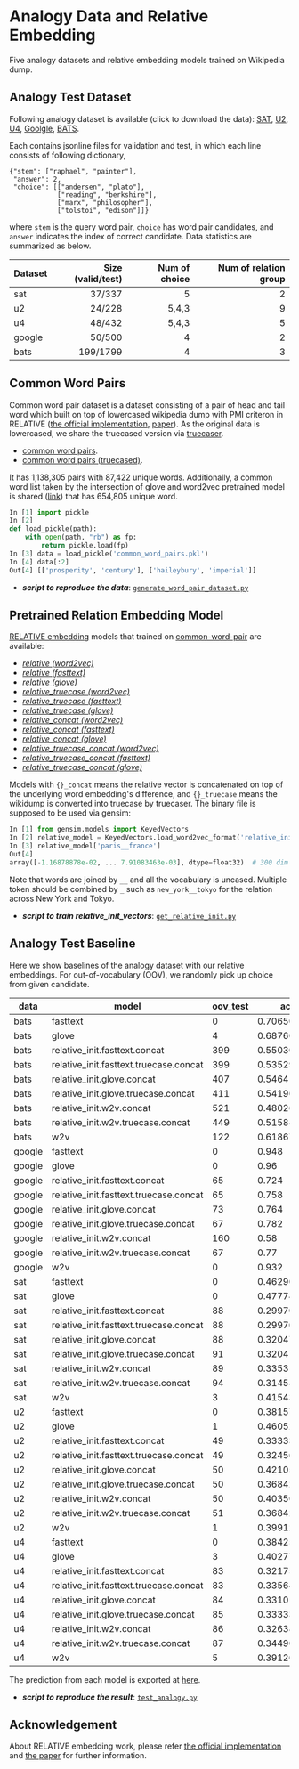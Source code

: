 # Analogy Data and Relative Embedding 
Five analogy datasets and relative embedding models trained on Wikipedia dump.

## Analogy Test Dataset
Following analogy dataset is available (click to download the data):
[SAT](https://github.com/asahi417/AnalogyTools/releases/download/0.0.0/sat.zip), 
[U2](https://github.com/asahi417/AnalogyTools/releases/download/0.0.0/u2.zip),
[U4](https://github.com/asahi417/AnalogyTools/releases/download/0.0.0/u4.zip),
[Goolgle](https://github.com/asahi417/AnalogyTools/releases/download/0.0.0/google.zip),
[BATS](https://github.com/asahi417/AnalogyTools/releases/download/0.0.0/bats.zip).

Each contains jsonline files for validation and test, in which each line consists of following dictionary,
```
{"stem": ["raphael", "painter"],
 "answer": 2,
 "choice": [["andersen", "plato"],
            ["reading", "berkshire"],
            ["marx", "philosopher"],
            ["tolstoi", "edison"]]}
``` 
where `stem` is the query word pair, `choice` has word pair candidates, and `answer` indicates the index of correct candidate. Data statistics are summarized as below.

| Dataset | Size (valid/test) | Num of choice | Num of relation group |
|---------|---------:|--------------:|----------------------:|
| sat     | 37/337   | 5             | 2                     |
| u2      | 24/228   | 5,4,3         | 9                     |
| u4      | 48/432   | 5,4,3         | 5                     |
| google  | 50/500   | 4             | 2                     |
| bats    | 199/1799 | 4             | 3                     |


## Common Word Pairs
Common word pair dataset is a dataset consisting of a pair of head and tail word which built on top of lowercased wikipedia dump with PMI criteron in RELATIVE ([the official implementation](https://github.com/pedrada88/relative), [paper](http://josecamachocollados.com/papers/relative_ijcai2019.pdf)). As the original data is lowercased, we share the truecased version via [truecaser](https://pypi.org/project/truecase/).

- [common word pairs](https://github.com/asahi417/AnalogyTools/releases/download/0.0.0/common_word_pairs.pkl).
- [common word pairs (truecased)](https://github.com/asahi417/AnalogyTools/releases/download/0.0.0/common_word_pairs_truecase.pkl).

It has 1,138,305 pairs with 87,422 unique words. Additionally, a common word list taken by the intersection of glove and word2vec pretrained model is shared ([link](https://github.com/asahi417/AnalogyTools/releases/download/0.0.0/common_word.pkl)) that has 654,805 unique word.

```python
In [1] import pickle
In [2] 
def load_pickle(path):
    with open(path, "rb") as fp:
        return pickle.load(fp)
In [3] data = load_pickle('common_word_pairs.pkl')
In [4] data[:2]
Out[4] [['prosperity', 'century'], ['haileybury', 'imperial']]
```

- ***script to reproduce the data***: [`generate_word_pair_dataset.py`](generate_word_pair_dataset.py)

## Pretrained Relation Embedding Model
[RELATIVE embedding](http://josecamachocollados.com/papers/relative_ijcai2019.pdf) models that trained on 
[common-word-pair](#common-word-pairs) are available:

- [*relative (word2vec)*](https://github.com/asahi417/AnalogyTools/releases/download/0.0.0/relative_init.w2v.bin.tar.gz)
- [*relative (fasttext)*](https://github.com/asahi417/AnalogyTools/releases/download/0.0.0/relative_init.fasttext.bin.tar.gz)
- [*relative (glove)*](https://github.com/asahi417/AnalogyTools/releases/download/0.0.0/relative_init.glove.bin.tar.gz)
- [*relative_truecase (word2vec)*](https://github.com/asahi417/AnalogyTools/releases/download/0.0.0/relative_init.w2v.truecase.bin.tar.gz)
- [*relative_truecase (fasttext)*](https://github.com/asahi417/AnalogyTools/releases/download/0.0.0/relative_init.fasttext.truecase.bin.tar.gz)
- [*relative_truecase (glove)*](https://github.com/asahi417/AnalogyTools/releases/download/0.0.0/relative_init.glove.truecase.bin.tar.gz)
- [*relative_concat (word2vec)*](https://github.com/asahi417/AnalogyTools/releases/download/0.0.0/relative_init.w2v.concat.bin.tar.gz)
- [*relative_concat (fasttext)*](https://drive.google.com/u/0/uc?id=1EH0oywBo8OaNExyc5XTGIFhLvf8mZiBz&export=download)
- [*relative_concat (glove)*](https://github.com/asahi417/AnalogyTools/releases/download/0.0.0/relative_init.glove.concat.bin.tar.gz)
- [*relative_truecase_concat (word2vec)*](https://github.com/asahi417/AnalogyTools/releases/download/0.0.0/relative_init.w2v.truecase.concat.bin.tar.gz)
- [*relative_truecase_concat (fasttext)*](https://drive.google.com/u/0/uc?id=1iUuCYM_UJ6FHI5yxg5UIGkXN4qqU5S3G&export=download)
- [*relative_truecase_concat (glove)*](https://github.com/asahi417/AnalogyTools/releases/download/0.0.0/relative_init.glove.truecase.concat.bin.tar.gz)


Models with `{}_concat` means the relative vector is concatenated on top of the underlying word embedding's difference, and
`{}_truecase` means the wikidump is converted into truecase by truecaser.
The binary file is supposed to be used via gensim:
```python
In [1] from gensim.models import KeyedVectors
In [2] relative_model = KeyedVectors.load_word2vec_format('relative_init_vectors.bin', binary=True)
In [3] relative_model['paris__france']
Out[4] 
array([-1.16878878e-02, ... 7.91083463e-03], dtype=float32)  # 300 dim array
```
Note that words are joined by `__` and all the vocabulary is uncased. Multiple token should be combined by `_` such as 
`new_york__tokyo` for the relation across New York and Tokyo.

- ***script to train relative_init_vectors***: [`get_relative_init.py`](get_relative_init.py)

## Analogy Test Baseline 
Here we show baselines of the analogy dataset with our relative embeddings.
For out-of-vocabulary (OOV), we randomly pick up choice from given candidate.

| data   | model                                  | oov_test | accuracy_test       | oov_valid | accuracy_valid      | accuracy            | 
|--------|----------------------------------------|----------|---------------------|-----------|---------------------|---------------------| 
| bats   | fasttext                               | 0        | 0.7065036131183992  | 0         | 0.7336683417085427  | 0.7092092092092092  | 
| bats   | glove                                  | 4        | 0.6876042245692051  | 0         | 0.6984924623115578  | 0.6886886886886887  | 
| bats   | relative_init.fasttext.concat          | 399      | 0.5503057254030017  | 50        | 0.5728643216080402  | 0.5525525525525526  | 
| bats   | relative_init.fasttext.truecase.concat | 399      | 0.5352973874374652  | 50        | 0.5326633165829145  | 0.535035035035035   | 
| bats   | relative_init.glove.concat             | 407      | 0.546414674819344   | 50        | 0.5829145728643216  | 0.55005005005005    | 
| bats   | relative_init.glove.truecase.concat    | 411      | 0.5419677598665925  | 54        | 0.542713567839196   | 0.5420420420420421  | 
| bats   | relative_init.w2v.concat               | 521      | 0.4802668148971651  | 61        | 0.49748743718592964 | 0.481981981981982   | 
| bats   | relative_init.w2v.truecase.concat      | 449      | 0.5158421345191774  | 58        | 0.5577889447236181  | 0.52002002002002    | 
| bats   | w2v                                    | 122      | 0.6186770428015564  | 11        | 0.6030150753768844  | 0.6171171171171171  | 
| google | fasttext                               | 0        | 0.948               | 0         | 0.94                | 0.9472727272727273  | 
| google | glove                                  | 0        | 0.96                | 0         | 0.92                | 0.9563636363636364  | 
| google | relative_init.fasttext.concat          | 65       | 0.724               | 6         | 0.72                | 0.7236363636363636  | 
| google | relative_init.fasttext.truecase.concat | 65       | 0.758               | 6         | 0.7                 | 0.7527272727272727  | 
| google | relative_init.glove.concat             | 73       | 0.764               | 7         | 0.64                | 0.7527272727272727  | 
| google | relative_init.glove.truecase.concat    | 67       | 0.782               | 6         | 0.72                | 0.7763636363636364  | 
| google | relative_init.w2v.concat               | 160      | 0.58                | 15        | 0.5                 | 0.5727272727272728  | 
| google | relative_init.w2v.truecase.concat      | 67       | 0.77                | 6         | 0.74                | 0.7672727272727272  | 
| google | w2v                                    | 0        | 0.932               | 0         | 0.9                 | 0.9290909090909091  | 
| sat    | fasttext                               | 0        | 0.4629080118694362  | 0         | 0.5405405405405406  | 0.47058823529411764 | 
| sat    | glove                                  | 0        | 0.47774480712166173 | 0         | 0.5945945945945946  | 0.4893048128342246  | 
| sat    | relative_init.fasttext.concat          | 88       | 0.2997032640949555  | 4         | 0.43243243243243246 | 0.3128342245989305  | 
| sat    | relative_init.fasttext.truecase.concat | 88       | 0.2997032640949555  | 4         | 0.4864864864864865  | 0.31818181818181823 | 
| sat    | relative_init.glove.concat             | 88       | 0.32047477744807124 | 4         | 0.43243243243243246 | 0.3315508021390374  | 
| sat    | relative_init.glove.truecase.concat    | 91       | 0.32047477744807124 | 4         | 0.43243243243243246 | 0.3315508021390374  | 
| sat    | relative_init.w2v.concat               | 89       | 0.3353115727002967  | 5         | 0.43243243243243246 | 0.3449197860962567  | 
| sat    | relative_init.w2v.truecase.concat      | 94       | 0.314540059347181   | 4         | 0.3783783783783784  | 0.32085561497326204 | 
| sat    | w2v                                    | 3        | 0.41543026706231456 | 0         | 0.5135135135135135  | 0.42513368983957217 | 
| u2     | fasttext                               | 0        | 0.3815789473684211  | 0         | 0.2916666666666667  | 0.373015873015873   | 
| u2     | glove                                  | 1        | 0.4605263157894737  | 0         | 0.375               | 0.4523809523809524  | 
| u2     | relative_init.fasttext.concat          | 49       | 0.3333333333333333  | 5         | 0.4166666666666667  | 0.3412698412698413  | 
| u2     | relative_init.fasttext.truecase.concat | 49       | 0.32456140350877194 | 5         | 0.2916666666666667  | 0.32142857142857145 | 
| u2     | relative_init.glove.concat             | 50       | 0.42105263157894735 | 5         | 0.25                | 0.40476190476190477 | 
| u2     | relative_init.glove.truecase.concat    | 50       | 0.3684210526315789  | 6         | 0.2916666666666667  | 0.3611111111111111  | 
| u2     | relative_init.w2v.concat               | 50       | 0.40350877192982454 | 5         | 0.375               | 0.4007936507936508  | 
| u2     | relative_init.w2v.truecase.concat      | 51       | 0.3684210526315789  | 6         | 0.4583333333333333  | 0.376984126984127   | 
| u2     | w2v                                    | 1        | 0.3991228070175439  | 0         | 0.3333333333333333  | 0.39285714285714285 | 
| u4     | fasttext                               | 0        | 0.38425925925925924 | 0         | 0.3958333333333333  | 0.3854166666666667  | 
| u4     | glove                                  | 3        | 0.4027777777777778  | 0         | 0.4583333333333333  | 0.4083333333333333  | 
| u4     | relative_init.fasttext.concat          | 83       | 0.32175925925925924 | 8         | 0.4166666666666667  | 0.33125             | 
| u4     | relative_init.fasttext.truecase.concat | 83       | 0.33564814814814814 | 8         | 0.375               | 0.33958333333333335 | 
| u4     | relative_init.glove.concat             | 84       | 0.33101851851851855 | 8         | 0.4583333333333333  | 0.34375             | 
| u4     | relative_init.glove.truecase.concat    | 85       | 0.3333333333333333  | 8         | 0.4166666666666667  | 0.3416666666666667  | 
| u4     | relative_init.w2v.concat               | 86       | 0.3263888888888889  | 8         | 0.3333333333333333  | 0.32708333333333334 | 
| u4     | relative_init.w2v.truecase.concat      | 87       | 0.3449074074074074  | 8         | 0.375               | 0.34791666666666665 | 
| u4     | w2v                                    | 5        | 0.3912037037037037  | 0         | 0.3541666666666667  | 0.3875              | 

The prediction from each model is exported at [here](./predictions). 

- ***script to reproduce the result***: [`test_analogy.py`](analogy_test.py)

## Acknowledgement
About RELATIVE embedding work, please refer [the official implementation](https://github.com/pedrada88/relative) and
[the paper](http://josecamachocollados.com/papers/relative_ijcai2019.pdf) for further information.
